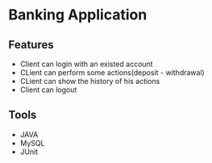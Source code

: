 # Banking Application 

## Features 
- Client can login with an existed account
- CLient can perform some actions(deposit - withdrawal)
- CLient can show the history of his actions
- Client can logout

## Tools
- JAVA
- MySQL
- JUnit
